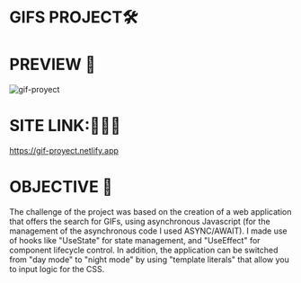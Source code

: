 # GIFS PROJECT🛠

# PREVIEW 👀

![gif-proyect](https://user-images.githubusercontent.com/83677143/133338833-e3148361-3259-42a2-a31c-929134ae5f93.gif)

# SITE LINK:👨🏽‍💻

https://gif-proyect.netlify.app

# OBJECTIVE 🏅

The challenge of the project was based on the creation of a web application that offers the search for GIFs, using asynchronous Javascript (for the management of the asynchronous code I used ASYNC/AWAIT). I made use of hooks like "UseState" for state management, and "UseEffect" for component lifecycle control.
In addition, the application can be switched from "day mode" to "night mode" by using "template literals" that allow you to input logic for the CSS.
